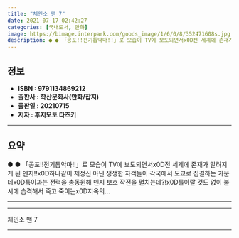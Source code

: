 ```yaml
---
title: "체인소 맨 7"
date: 2021-07-17 02:42:27
categories: [국내도서, 만화]
image: https://bimage.interpark.com/goods_image/1/6/0/8/352471608s.jpg
description: ● ● 「공포!!전기톱악마!!」로 모습이 TV에 보도되면서x0D전 세계에 존재가 알려지게 된 덴지!!x0D하나같이 제정신 아닌 쟁쟁한 자객들이 각국에서 도쿄로 집결하는 가운데x0D특이과는 전력을 총동원해 덴지 보호 작전을 펼치는데?!x0D룰이랄 것도 없이 불시에 습격해서 죽고 죽이는
---
```


## **정보**

- **ISBN : 9791134869212**
- **출판사 : 학산문화사(만화/잡지)**
- **출판일 : 20210715**
- **저자 : 후지모토 타츠키**

------



## **요약**

●  ●  「공포!!전기톱악마!!」로 모습이 TV에 보도되면서x0D전 세계에 존재가 알려지게 된 덴지!!x0D하나같이 제정신 아닌 쟁쟁한 자객들이 각국에서 도쿄로 집결하는 가운데x0D특이과는 전력을 총동원해 덴지 보호 작전을 펼치는데?!x0D룰이랄 것도 없이 불시에 습격해서 죽고 죽이는x0D지옥의... 

------



------


체인소 맨 7 

------


